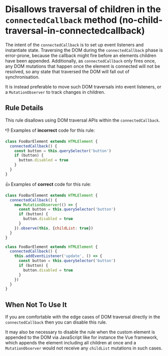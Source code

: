 # Disallows traversal of children in the `connectedCallback` method (no-child-traversal-in-connectedcallback)

The intent of the `connectedCallback` is to set up event listeners and instantiate state. Traversing the DOM during the `connectedCallback` phase is error-prone, because the callback might fire before an elements children have been appended. Additionally, as `connectedCallback` only fires once, any DOM mutations that happen once the element is connected will not be resolved, so any state that traversed the DOM will fall out of synchronisation.

It is instead preferable to move such DOM traversals into event listeners, or a `MutationObserver` to track changes in children.

## Rule Details

This rule disallows using DOM traversal APIs within the `connectedCallback`.

👎 Examples of **incorrect** code for this rule:

```js
class FooBarElement extends HTMLElement {
  connectedCallback() {
    const button = this.querySelector('button')
    if (button) {
      button.disabled = true
    }
  }
}
```

👍 Examples of **correct** code for this rule:

```js
class FooBarElement extends HTMLElement {
  connectedCallback() {
    new MutationObserver(() => {
      const button = this.querySelector('button')
      if (button) {
        button.disabled = true
      }
    }).observe(this, {childList: true})
  }
}
```

```js
class FooBarElement extends HTMLElement {
  connectedCallback() {
    this.addEventListener('update', () => {
      const button = this.querySelector('button')
      if (button) {
        button.disabled = true
      }
    })
  }
}
```

## When Not To Use It

If you are comfortable with the edge cases of DOM traversal directly in the `connectedCallback` then you can disable this rule.

It may also be necessary to disable the rule when the custom element is appended to the DOM via JavaScript like for instance the Vue framework, which appends the element including all children at once and a `MutationObserver` would not receive any `childList` mutations in such cases.